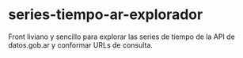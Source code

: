 # series-tiempo-ar-explorador
Front liviano y sencillo para explorar las series de tiempo de la API de datos.gob.ar y conformar URLs de consulta.
